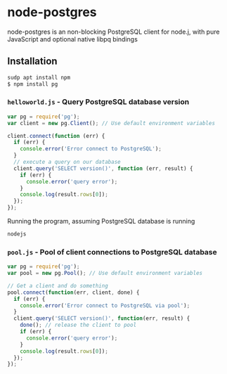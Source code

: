 # node-postgres

node-postgres is an non-blocking PostgreSQL client for node.j, with pure JavaScript and optional native libpq bindings

## Installation

```sh
sudp apt install npm
$ npm install pg
```

### ```helloworld.js``` - Query PostgreSQL database version

```js
var pg = require('pg');
var client = new pg.Client(); // Use default environment variables

client.connect(function (err) {
  if (err) {
    console.error('Error connect to PostgreSQL');
  }
  // execute a query on our database
  client.query('SELECT version()', function (err, result) {
    if (err) {
      console.error('query error');
    }
    console.log(result.rows[0]);
  });
});
```

Running the program, assuming PostgreSQL database is running

```sh
nodejs
```

### ```pool.js``` - Pool of client connections to PostgreSQL database

```js
var pg = require('pg');
var pool = new pg.Pool(); // Use default environment variables

// Get a client and do something
pool.connect(function(err, client, done) {
  if (err) {
    console.error('Error connect to PostgreSQL via pool');
  }
  client.query('SELECT version()', function(err, result) {
    done(); // release the client to pool
    if (err) {
      console.error('query error');
    }
    console.log(result.rows[0]);
  });
});
```
